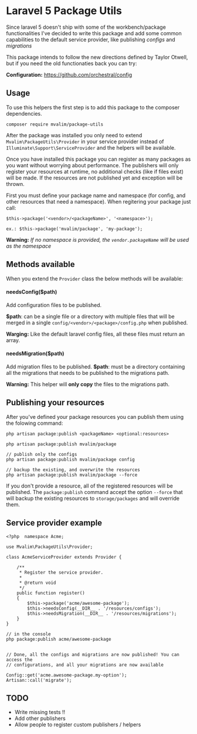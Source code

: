 # Laravel 5 Package Utils
Since laravel 5 doesn't ship with some of the workbench/package functionalities
I've decided to write this package and add some common capabilities to the default
service provider, like publishing *configs* and *migrations*

This package intends to follow the new directions defined by Taylor Otwell, but
if you need the old functionaties back you can try:

**Configuration:** https://github.com/orchestral/config

## Usage
To use this helpers the first step is to add this package to the composer 
dependencies.

	composer require mvalim/package-utils

After the package was installed you only need to extend `Mvalim\PackageUtils\Provider`
in your service provider instead of `Illuminate\Support\ServiceProvider` and the
helpers will be available.

Once you have installed this package you can register as many packages as you
want without worrying about performance. The publishers will only register your
resources at runtime, no additional checks (like if files exist) will be made.
If the resources are not published yet and exception will be thrown.

First you must define your package name and namespace (for config, and other resources
that need a namespace). When regitering your package just call:
	
```
$this->package('<vendor>/<packageName>', '<namespace>');

ex.: $this->package('mvalim/package', 'my-package');
```
**Warning:** *If no namespace is provided, the `vendor.packageName` will be used as the namespace*

## Methods available
When you extend the `Provider` class the below methods will be available:

#### needsConfig($path)
Add configuration files to be published.

**$path**: can be a single file or a directory with multiple files that will be 
merged in a single `config/<vendor>/<package>/config.php` when published.

**Warging:** Like the default laravel config files, all these files must return
an array.

#### needsMigration($path)
Add migration files to be published.
**$path**: must be a directory containing all the migrations that needs to be
published to the migrations path.

**Warning:** This helper will **only copy** the files to the migrations path.


## Publishing your resources
After you've defined your package resources you can publish them using the folowing 
command:
```	
php artisan package:publish <packageName> <optional:resources>

php artisan package:publish mvalim/package

// publish only the configs
php artisan package:publish mvalim/package config

// backup the existing, and overwrite the resources
php artisan package:publish mvalim/package --force
```

If you don't provide a resource, all of the registered resources will be published.
The `package:publish` command accept the option `--force` that will backup the
existing resources to `storage/packages` and will override them.


## Service provider example
```
<?php  namespace Acme;

use Mvalim\PackageUtils\Provider;

class AcmeServiceProvider extends Provider {

	/**
	 * Register the service provider.
	 *
	 * @return void
	 */
	public function register()
	{
		$this->package('acme/awesome-package');
		$this->needsConfig(__DIR__ . '/resources/configs');
		$this->needsMigration(__DIR__ . '/resources/migrations');
	}
}

// in the console
php package:publish acme/awesome-package


// Done, all the configs and migrations are now published! You can access the
// configurations, and all your migrations are now available

Config::get('acme.awesome-package.my-option');
Artisan::call('migrate');
```

## TODO
- Write missing tests !!
- Add other publishers
- Allow people to register custom publishers / helpers
